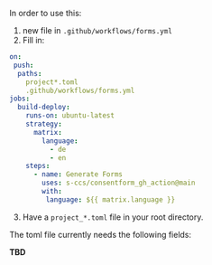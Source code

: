 In order to use this:

1. new file in `.github/workflows/forms.yml`
2. Fill in:

```yml
on:
 push:
  paths:
    project*.toml
    .github/workflows/forms.yml
jobs:
  build-deploy:
    runs-on: ubuntu-latest
    strategy:
      matrix:
        language: 
          - de
          - en
    steps:
      - name: Generate Forms
        uses: s-ccs/consentform_gh_action@main
        with:
         language: ${{ matrix.language }}
```
3. Have a `project_*.toml` file in your root directory.

The toml file currently needs the following fields:


**TBD**
